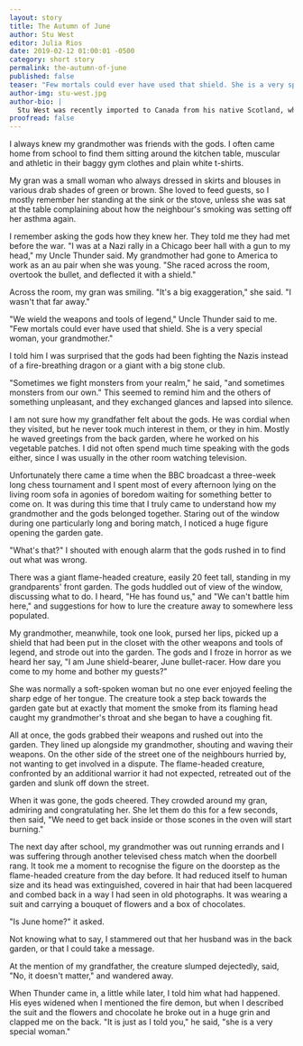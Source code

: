 ```yaml
---
layout: story
title: The Autumn of June
author: Stu West
editor: Julia Rios
date: 2019-02-12 01:00:01 -0500
category: short story
permalink: the-autumn-of-june
published: false
teaser: "Few mortals could ever have used that shield. She is a very special woman, your grandmother."
author-img: stu-west.jpg
author-bio: |
  Stu West was recently imported to Canada from his native Scotland, where he spent several years studying creative writing at the University of Glasgow. His previous credits include writing liner note essays for the UK music industry and contributing several scripts to the _Trailer Park of Terror_ comics anthology series. He lives in Ottawa with his wife and their two cats and can be found on Twitter at [@stuwest](https://www.twitter.com/stuwest).
proofread: false
---
```


I always knew my grandmother was friends with the gods. I often came home from school to find them sitting around the kitchen table, muscular and athletic in their baggy gym clothes and plain white t-shirts.

My gran was a small woman who always dressed in skirts and blouses in various drab shades of green or brown. She loved to feed guests, so I mostly remember her standing at the sink or the stove, unless she was sat at the table complaining about how the neighbour's smoking was setting off her asthma again.

I remember asking the gods how they knew her. They told me they had met before the war. "I was at a Nazi rally in a Chicago beer hall with a gun to my head," my Uncle Thunder said. My grandmother had gone to America to work as an au pair when she was young. "She raced across the room, overtook the bullet, and deflected it with a shield."

Across the room, my gran was smiling. "It's a big exaggeration," she said. "I wasn't that far away."

"We wield the weapons and tools of legend," Uncle Thunder said to me. "Few mortals could ever have used that shield. She is a very special woman, your grandmother."

I told him I was surprised that the gods had been fighting the Nazis instead of a fire-breathing dragon or a giant with a big stone club.

"Sometimes we fight monsters from your realm," he said, "and sometimes monsters from our own." This seemed to remind him and the others of something unpleasant, and they exchanged glances and lapsed into silence.

I am not sure how my grandfather felt about the gods. He was cordial when they visited, but he never took much interest in them, or they in him. Mostly he waved greetings from the back garden, where he worked on his vegetable patches. I did not often spend much time speaking with the gods either, since I was usually in the other room watching television.

Unfortunately there came a time when the BBC broadcast a three-week long chess tournament and I spent most of every afternoon lying on the living room sofa in agonies of boredom waiting for something better to come on. It was during this time that I truly came to understand how my grandmother and the gods belonged together. Staring out of the window during one particularly long and boring match, I noticed a huge figure opening the garden gate.

"What's that?" I shouted with enough alarm that the gods rushed in to find out what was wrong.

There was a giant flame-headed creature, easily 20 feet tall, standing in my grandparents' front garden. The gods huddled out of view of the window, discussing what to do. I heard, "He has found us," and "We can't battle him here," and suggestions for how to lure the creature away to somewhere less populated.

My grandmother, meanwhile, took one look, pursed her lips, picked up a shield that had been put in the closet with the other weapons and tools of legend, and strode out into the garden. The gods and I froze in horror as we heard her say, "I am June shield-bearer, June bullet-racer. How dare you come to my home and bother my guests?"

She was normally a soft-spoken woman but no one ever enjoyed feeling the sharp edge of her tongue. The creature took a step back towards the garden gate but at exactly that moment the smoke from its flaming head caught my grandmother's throat and she began to have a coughing fit.

All at once, the gods grabbed their weapons and rushed out into the garden. They lined up alongside my grandmother, shouting and waving their weapons. On the other side of the street one of the neighbours hurried by, not wanting to get involved in a dispute. The flame-headed creature, confronted by an additional warrior it had not expected, retreated out of the garden and slunk off down the street.

When it was gone, the gods cheered. They crowded around my gran, admiring and congratulating her. She let them do this for a few seconds, then said, "We need to get back inside or those scones in the oven will start burning."

The next day after school, my grandmother was out running errands and I was suffering through another televised chess match when the doorbell rang. It took me a moment to recognise the figure on the doorstep as the flame-headed creature from the day before. It had reduced itself to human size and its head was extinguished, covered in hair that had been lacquered and combed back in a way I had seen in old photographs. It was wearing a suit and carrying a bouquet of flowers and a box of chocolates.

"Is June home?" it asked.

Not knowing what to say, I stammered out that her husband was in the back garden, or that I could take a message.

At the mention of my grandfather, the creature slumped dejectedly, said, "No, it doesn't matter," and wandered away.

When Thunder came in, a little while later, I told him what had happened. His eyes widened when I mentioned the fire demon, but when I described the suit and the flowers and chocolate he broke out in a huge grin and clapped me on the back. "It is just as I told you," he said, "she is a very special woman."
